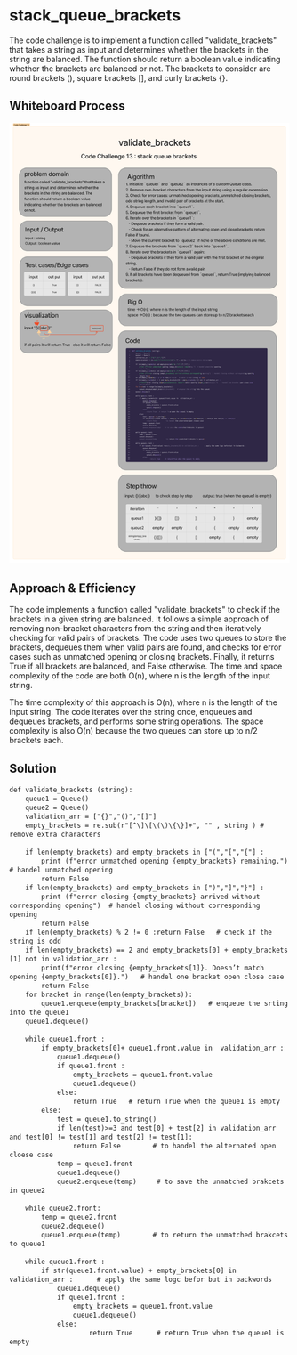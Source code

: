 # stack_queue_brackets
The code challenge is to implement a function called "validate_brackets" that takes a string as input and determines whether the brackets in the string are balanced. The function should return a boolean value indicating whether the brackets are balanced or not. The brackets to consider are round brackets (), square brackets [], and curly brackets {}.
## Whiteboard Process
![](./assets/stack_queue_brackets.png)
## Approach & Efficiency
The code implements a function called "validate_brackets" to check if the brackets in a given string are balanced. It follows a simple approach of removing non-bracket characters from the string and then iteratively checking for valid pairs of brackets. The code uses two queues to store the brackets, dequeues them when valid pairs are found, and checks for error cases such as unmatched opening or closing brackets. Finally, it returns True if all brackets are balanced, and False otherwise. The time and space complexity of the code are both O(n), where n is the length of the input string.

The time complexity of this approach is O(n), where n is the length of the input string. The code iterates over the string once, enqueues and dequeues brackets, and performs some string operations. The space complexity is also O(n) because the two queues can store up to n/2 brackets each.
## Solution
```
def validate_brackets (string):
    queue1 = Queue()
    queue2 = Queue()
    validation_arr = ["{}","()","[]"]
    empty_brackets = re.sub(r"[^\]\[\(\)\{\}]+", "" , string ) # remove extra characters 

    if len(empty_brackets) and empty_brackets in ["(","[","{"] : 
        print (f"error unmatched opening {empty_brackets} remaining.")  # handel unmatched opening
        return False
    if len(empty_brackets) and empty_brackets in [")","]","}"] :
        print (f"error closing {empty_brackets} arrived without corresponding opening")  # handel closing without corresponding opening
        return False
    if len(empty_brackets) % 2 != 0 :return False   # check if the string is odd 
    if len(empty_brackets) == 2 and empty_brackets[0] + empty_brackets [1] not in validation_arr : 
        print(f"error closing {empty_brackets[1]}. Doesn’t match opening {empty_brackets[0]}.")   # handel one bracket open close case
        return False
    for bracket in range(len(empty_brackets)):
        queue1.enqueue(empty_brackets[bracket])   # enqueue the srting into the queue1
    queue1.dequeue()  

    while queue1.front :
        if empty_brackets[0]+ queue1.front.value in  validation_arr :
            queue1.dequeue()
            if queue1.front :
                empty_brackets = queue1.front.value
                queue1.dequeue()
            else:
                return True   # return True when the queue1 is empty 
        else:
            test = queue1.to_string()
            if len(test)>=3 and test[0] + test[2] in validation_arr and test[0] != test[1] and test[2] != test[1]:
                return False        # to handel the alternated open cloese case
            temp = queue1.front
            queue1.dequeue()
            queue2.enqueue(temp)     # to save the unmatched brakcets in queue2

    while queue2.front:
        temp = queue2.front
        queue2.dequeue()
        queue1.enqueue(temp)        # to return the unmatched brakcets to queue1

    while queue1.front :
        if str(queue1.front.value) + empty_brackets[0] in validation_arr :      # apply the same logc befor but in backwords
            queue1.dequeue()
            if queue1.front :
                empty_brackets = queue1.front.value
                queue1.dequeue()
            else:
                    return True      # return True when the queue1 is empty 
```
